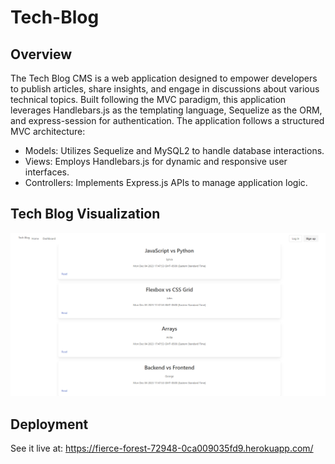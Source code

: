 # Tech-Blog
## Overview

The Tech Blog CMS is a web application designed to empower developers to publish articles, share insights, and engage in discussions about various technical topics. Built following the MVC paradigm, this application leverages Handlebars.js as the templating language, Sequelize as the ORM, and express-session for authentication. The application follows a structured MVC architecture:
- Models: Utilizes Sequelize and MySQL2 to handle database interactions.
- Views: Employs Handlebars.js for dynamic and responsive user interfaces.
- Controllers: Implements Express.js APIs to manage application logic.


## Tech Blog Visualization

![screenshot](./public/images/techblog.png)

## Deployment
See it live at: https://fierce-forest-72948-0ca009035fd9.herokuapp.com/
